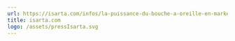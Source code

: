```yaml
---
url: https://isarta.com/infos/la-puissance-du-bouche-a-oreille-en-marketing/
title: isarta.com
logo: /assets/pressIsarta.svg
---
```

